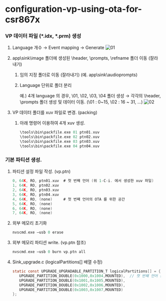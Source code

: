 # configuration-vp-using-ota-for-csr867x

### VP 데이터 파일 (\*.idx, \*.prm) 생성
1. Language 개수 → Event mapping → Generate
![01](https://user-images.githubusercontent.com/26864945/55311980-5854da80-549f-11e9-9773-55d2b6e4e1a4.PNG)

1. app\sink\image 폴더에 생성된 \header, \prompts, \refname 폴더 이동 (잘라내기)
   1. 임의 지정 폴더로 이동 (잘라내기) (예. app\sink\audioprompts)
   1. Language 단위로 폴더 분리
   
      예.) 4개 language 의 경우, \01, \02, \03, \04 폴더 생성
      → 각각의 \header, \prompts 폴더 생성 및 데이터 이동. (\01 : 0~15, \02 : 16 ~ 31, …)
      ![02](https://user-images.githubusercontent.com/26864945/55312009-67d42380-549f-11e9-8325-9265c007c2ad.PNG)

1. VP 데이터 폴더를 xuv 파일로 변경. (packing)
   1. 아래 명령어 이용하여 4개 xuv 생성\.
      ```c
      \tools\bin\packfile.exe 01 ptn01.xuv
      \tools\bin\packfile.exe 02 ptn02.xuv
      \tools\bin\packfile.exe 03 ptn03.xuv
      \tools\bin\packfile.exe 04 ptn04.xuv
      ```

### 기본 파티션 생성.
1. 파티션 설정 파일 작성. (vp.ptn)
   ```c
   0, 64K, RO, ptn01.xuv  # 첫 번째 언어 (위 1-C-i. 에서 생성한 xuv 파일)
   1, 64K, RO, ptn02.xuv
   2, 64K, RO, ptn03.xuv
   3, 64K, RO, ptn04.xuv
   4, 64K, RO, (none)     # 첫 번째 언어의 OTA 를 위한 공간
   5, 64K, RO, (none)
   6, 64K, RO, (none)
   7, 64K, RO, (none)
   ```

1. 외부 메모리 초기화
   ```c
   nvscmd.exe –usb 0 erase
   ```

1. 외부 메모리 파티션 write. (vp.ptn 참조)
   ```c
   nvscmd.exe –usb 0 burn vp.ptn all
   ```

1. Sink_upgrade.c (logicalPartitions[] 배열 수정)
   ```c
   static const UPGRADE_UPGRADABLE_PARTITION_T logicalPartitions[] = {
      UPGRADE_PARTITION_DOUBLE(0x1000,0x1004,MOUNTED),  // 첫 번째 언어 공간
      UPGRADE_PARTITION_DOUBLE(0x1001,0x1005,MOUNTED),
      UPGRADE_PARTITION_DOUBLE(0x1002,0x1006,MOUNTED),
      UPGRADE_PARTITION_DOUBLE(0x1003,0x1007,MOUNTED)
   };
   ```
     
